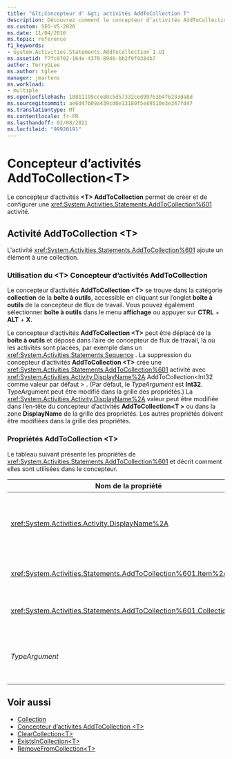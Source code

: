 ```yaml
---
title: "&lt;Concepteur d' &gt; activités AddToCollection T"
description: Découvrez comment le concepteur d’activités AddToCollection permet <T> de créer et de configurer une <T> activité AddToCollection dans Concepteur de flux de travail.
ms.custom: SEO-VS-2020
ms.date: 11/04/2016
ms.topic: reference
f1_keywords:
- System.Activities.Statements.AddToCollection`1.UI
ms.assetid: f7fc0702-164e-4370-8946-bb2f9f9384b7
author: TerryGLee
ms.author: tglee
manager: jmartens
ms.workload:
- multiple
ms.openlocfilehash: 18811199cce88c5d57332ced99763b4f6233da8d
ms.sourcegitcommit: ae6d47b09a439cd0e13180f5e89510e3e347fd47
ms.translationtype: MT
ms.contentlocale: fr-FR
ms.lasthandoff: 02/08/2021
ms.locfileid: "99920191"
---
```

# <a name="addtocollectiont-activity-designer"></a>Concepteur d’activités AddToCollection\<T>

Le concepteur d’activités **\<T> AddToCollection** permet de créer et de configurer une <xref:System.Activities.Statements.AddToCollection%601> activité.

## <a name="the-addtocollectiont-activity"></a>Activité AddToCollection \<T>

L'activité <xref:System.Activities.Statements.AddToCollection%601> ajoute un élément à une collection.

### <a name="using-the-addtocollectiont-activity-designer"></a>Utilisation du \<T> Concepteur d’activités AddToCollection

Le concepteur d’activités **AddToCollection \<T>** se trouve dans la catégorie **collection** de la **boîte à outils**, accessible en cliquant sur l’onglet **boîte à outils** de la concepteur de flux de travail. Vous pouvez également sélectionner **boîte à outils** dans le menu **affichage** ou appuyer sur **CTRL** + **ALT** + **X**.

Le concepteur d’activités **AddToCollection \<T>** peut être déplacé de la **boîte à outils** et déposé dans l’aire de concepteur de flux de travail, là où les activités sont placées, par exemple dans un <xref:System.Activities.Statements.Sequence> . La suppression du concepteur d’activités **AddToCollection \<T>** crée une <xref:System.Activities.Statements.AddToCollection%601> activité avec <xref:System.Activities.Activity.DisplayName%2A> AddToCollection<Int32 comme valeur par défaut \> . (Par défaut, le *TypeArgument* est **Int32**. TypeArgument peut être modifié dans la grille des propriétés.) La <xref:System.Activities.Activity.DisplayName%2A> valeur peut être modifiée dans l’en-tête du concepteur d’activités **AddToCollection<T \>** ou dans la zone **DisplayName** de la grille des propriétés. Les autres propriétés doivent être modifiées dans la grille des propriétés.

### <a name="the-addtocollectiont-properties"></a>Propriétés AddToCollection \<T>

Le tableau suivant présente les propriétés de <xref:System.Activities.Statements.AddToCollection%601> et décrit comment elles sont utilisées dans le concepteur.

|Nom de la propriété|Obligatoire|Utilisation|
|-|--------------|-|
|<xref:System.Activities.Activity.DisplayName%2A>|False|Nom convivial de l'activité <xref:System.Activities.Statements.AddToCollection%601>. La valeur par défaut est AddToCollection<Int32 \> . Bien que la valeur de la propriété <xref:System.Activities.Activity.DisplayName%2A> ne soit pas strictement obligatoire, il est recommandé d'en utiliser une.|
|<xref:System.Activities.Statements.AddToCollection%601.Item%2A>|True|Élément à ajouter à la collection \<T> . Cet élément est de type *T*, qui est de type *TypeArgument*. Pour spécifier l'élément, tapez une expression Visual Basic dans la grille des propriétés.|
|<xref:System.Activities.Statements.AddToCollection%601.Collection%2A>|True|Collection à laquelle l'élément doit être ajouté. Cette collection est de type **ICollection<TypeArgument \>**. Pour spécifier la collection, tapez une expression Visual Basic dans la grille des propriétés.|
|*TypeArgument*|True|Type T des éléments contenus dans la collection <xref:System.Collections.Generic.ICollection%601>. Par défaut, ce type de *TypeArgument* est défini sur **Int32**. Pour modifier le type, modifiez la valeur de *TypeArgument* dans la zone de liste déroulante de la grille des propriétés.|

## <a name="see-also"></a>Voir aussi

- [Collection](../workflow-designer/collection-activity-designers.md)
- [Concepteur d’activités AddToCollection \<T>](../workflow-designer/addtocollection-t-activity-designer.md)
- [ClearCollection\<T>](../workflow-designer/clearcollection-t-activity-designer.md)
- [ExistsInCollection\<T>](../workflow-designer/existsincollection-t-activity-designer.md)
- [RemoveFromCollection\<T>](../workflow-designer/removefromcollection-t-activity-designer.md)
